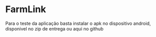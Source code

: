 # FarmLink
Para o teste da aplicação basta instalar o apk no dispositivo android, disponivel no zip de entrega ou aqui no github

